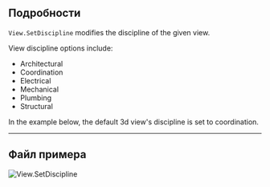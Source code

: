 ## Подробности
`View.SetDiscipline` modifies the discipline of the given view.

View discipline options include:
- Architectural
- Coordination
- Electrical
- Mechanical
- Plumbing
- Structural

In the example below, the default 3d view's discipline is set to coordination.
___
## Файл примера

![View.SetDiscipline](./Revit.Elements.Views.View.SetDiscipline_img.jpg)
